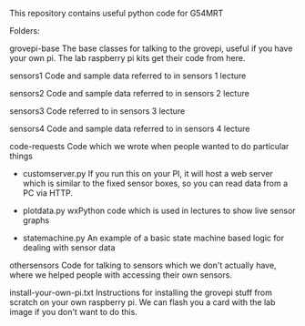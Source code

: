 This repository contains useful python code for G54MRT

Folders:

grovepi-base                The base classes for talking to the grovepi, 
                            useful if you have your own pi. The lab raspberry pi
                            kits get their code from here.
 
sensors1                    Code and sample data referred to in sensors 1 lecture

sensors2                    Code and sample data referred to in sensors 2 lecture

sensors3                    Code referred to in sensors 3 lecture

sensors4                    Code and sample data referred to in sensors 4 lecture

code-requests               Code which we wrote when people wanted to do particular things
-   customserver.py             If you run this on your PI, it will host a web server which 
                                is similar to the fixed sensor boxes, so you can read data from a PC via HTTP.
                                
-   plotdata.py                 wxPython code which is used in lectures to show live sensor graphs

-   statemachine.py             An example of a basic state machine based logic for dealing with sensor data                            

othersensors                Code for talking to sensors which we don't actually have, 
                            where we helped people with accessing their own sensors.

install-your-own-pi.txt     Instructions for installing the grovepi stuff from scratch 
                            on your own raspberry pi. We can flash you a card with the lab
                            image if you don't want to do this.

                            
